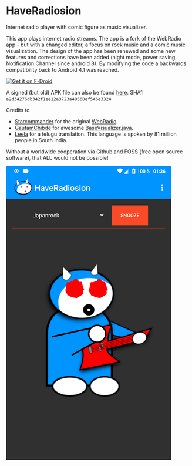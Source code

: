 # HaveRadiosion

Internet radio player with comic figure as music visualizer.

This app plays internet radio streams. The app is a fork of the WebRadio
app - but with a changed editor, a focus on rock music and a comic
music visualization. The design of the app has been renewed and some
new features and corrections have been added (night mode, power
saving, Notification Channel since android 8). By modifying the code
a backwards compatibility back to Android 4.1 was reached.


<a href="https://f-droid.org/packages/click.dummer.have_radiosion/" target="_blank">
<img src="https://fdroid.gitlab.io/artwork/badge/get-it-on.png" alt="Get it on F-Droid" height="80"/></a>

A signed (but old) APK file can also be found [here](https://raw.githubusercontent.com/no-go/StreamRadio/master/app/release/click.dummer.have_radiosion.apk).
SHA1 `a2d34276db342f1ee12a3723a48560ef546e3324`

Credits to

- [Starcommander](https://github.com/Starcommander) for the original [WebRadio](https://github.com/Starcommander/StreamRadio).
- [GautamChibde](https://github.com/GautamChibde) for awesome [BaseVisualizer.java](https://github.com/GautamChibde/android-audio-visualizer).
- [Leela](https://github.com/leela52452) for a telugu translation. This language is spoken by 81 million people in South India.

Without a worldwide cooperation via Github and FOSS (free open source software), that ALL would not be possible!

![Screenshot](metadata/en-US/images/phoneScreenshots/0.png)
